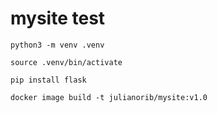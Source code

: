 # mysite test

```
python3 -m venv .venv

source .venv/bin/activate

pip install flask

docker image build -t julianorib/mysite:v1.0

```